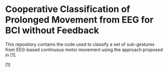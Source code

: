 # Cooperative Classification of Prolonged Movement from EEG for BCI without Feedback
This repository contains the code used to classify a set of sub-gestures from EEG-based continuous motor movement using the approach proposed in [1].

[1] 

